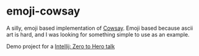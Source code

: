# emoji-cowsay

A silly, emoji based implementation of [Cowsay](https://en.wikipedia.org/wiki/Cowsay). 
Emoji based because ascii art is hard, and I was looking for something simple to use as 
an example.

Demo project for a [Intellij: Zero to Hero talk](https://github.com/davidaayers/intellij-talk)

